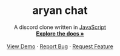 <p align="center">
  <h1 align="center">aryan chat</h1>

  <p align="center">
  A discord clone written in <a href="https://www.javascript.com/">JavaScript</a>
    <br />
    <a href="https://github.com/ac2302/aryan-chat/wiki"><strong>Explore the docs »</strong></a>
    <br />
    <br />
    <a href="#">View Demo</a>
    ·
    <a href="https://github.com/ac2302/aryan-chat/pulls">Report Bug</a>
    ·
    <a href="https://github.com/ac2302/aryan-chat/issues">Request Feature</a>
  </p>
</p>
